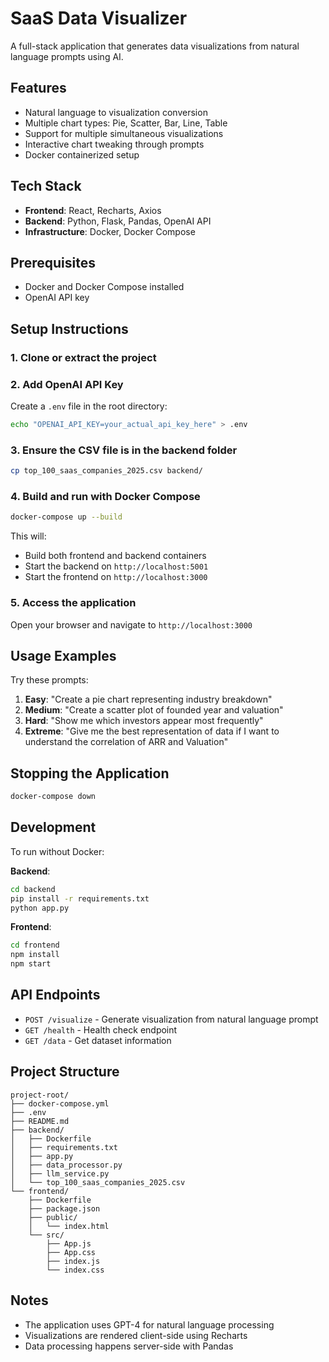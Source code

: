 # SaaS Data Visualizer

A full-stack application that generates data visualizations from natural language prompts using AI.

## Features

- Natural language to visualization conversion
- Multiple chart types: Pie, Scatter, Bar, Line, Table
- Support for multiple simultaneous visualizations
- Interactive chart tweaking through prompts
- Docker containerized setup

## Tech Stack

- **Frontend**: React, Recharts, Axios
- **Backend**: Python, Flask, Pandas, OpenAI API
- **Infrastructure**: Docker, Docker Compose

## Prerequisites

- Docker and Docker Compose installed
- OpenAI API key

## Setup Instructions

### 1. Clone or extract the project

### 2. Add OpenAI API Key

Create a `.env` file in the root directory:
```bash
echo "OPENAI_API_KEY=your_actual_api_key_here" > .env
```

### 3. Ensure the CSV file is in the backend folder
```bash
cp top_100_saas_companies_2025.csv backend/
```

### 4. Build and run with Docker Compose
```bash
docker-compose up --build
```

This will:
- Build both frontend and backend containers
- Start the backend on `http://localhost:5001`
- Start the frontend on `http://localhost:3000`

### 5. Access the application

Open your browser and navigate to `http://localhost:3000`

## Usage Examples

Try these prompts:

1. **Easy**: "Create a pie chart representing industry breakdown"
2. **Medium**: "Create a scatter plot of founded year and valuation"
3. **Hard**: "Show me which investors appear most frequently"
4. **Extreme**: "Give me the best representation of data if I want to understand the correlation of ARR and Valuation"

## Stopping the Application
```bash
docker-compose down
```

## Development

To run without Docker:

**Backend**:
```bash
cd backend
pip install -r requirements.txt
python app.py
```

**Frontend**:
```bash
cd frontend
npm install
npm start
```

## API Endpoints

- `POST /visualize` - Generate visualization from natural language prompt
- `GET /health` - Health check endpoint
- `GET /data` - Get dataset information

## Project Structure
```
project-root/
├── docker-compose.yml
├── .env
├── README.md
├── backend/
│   ├── Dockerfile
│   ├── requirements.txt
│   ├── app.py
│   ├── data_processor.py
│   ├── llm_service.py
│   └── top_100_saas_companies_2025.csv
└── frontend/
    ├── Dockerfile
    ├── package.json
    ├── public/
    │   └── index.html
    └── src/
        ├── App.js
        ├── App.css
        ├── index.js
        └── index.css
```

## Notes

- The application uses GPT-4 for natural language processing
- Visualizations are rendered client-side using Recharts
- Data processing happens server-side with Pandas